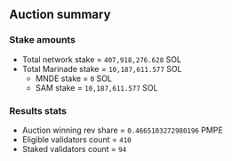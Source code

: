 ## Auction summary

### Stake amounts
- Total network stake = `407,918,276.628` SOL
- Total Marinade stake = `10,187,611.577` SOL
  - MNDE stake = `0` SOL
  - SAM stake = `10,187,611.577` SOL

### Results stats
- Auction winning rev share = `0.4665103272980196` PMPE
- Eligible validators count = `410`
- Staked validators count = `94`
